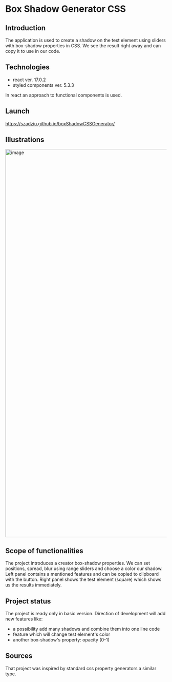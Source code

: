 # Box Shadow Generator CSS

## Introduction

The application is used to create a shadow on the test element using sliders with box-shadow properties in CSS. We see the result right away and can copy it to use in our code.

## Technologies

* react ver. 17.0.2
* styled components ver. 5.3.3

In react an approach to functional components is used.

## Launch

https://szadziu.github.io/boxShadowCSSGenerator/

## Illustrations

<img width="1209" alt="image" src="https://user-images.githubusercontent.com/73105872/184538049-c0baa89a-708f-4be1-a892-9f24f994ea48.png">

## Scope of functionalities

The project introduces a creator box-shadow properties. We can set positions, spread, blur using range sliders and choose a color our shadow. Left panel contains a mentioned features and can be copied to clipboard with the button. Right panel shows the test element (square) which shows us the results immediately.

## Project status

The project is ready only in basic version. Direction of development will add new features like:
* a possibility add many shadows and combine them into one line code
* feature which will change test element's color
* another box-shadow's property: opacity (0-1)

## Sources

That project was inspired by standard css property generators a similar type.
